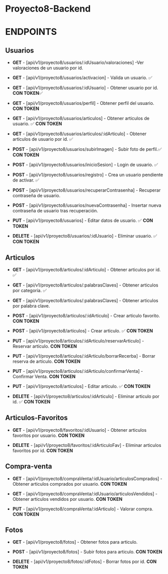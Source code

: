 # Proyecto8-Backend

# ENDPOINTS

## Usuarios

- **GET** - [api/v1/proyecto8/usuarios/:idUsuario/valoraciones] -Ver valoraciones de un usuario por id.

- **GET** - [api/v1/proyecto8/usuarios/activacion] - Valida un usuario. ✅

- **GET** - [api/v1/proyecto8/usuarios/:idUsuario] - Obtener usuario por id. **CON TOKEN**✅

- **GET** - [api/v1/proyecto8/usuarios/perfil] - Obtener perfil del usuario. **CON TOKEN**

- **GET** - [api/v1/proyecto8/usuarios/articulos] - Obtener articulos de usuario. ✅ **CON TOKEN**

- **GET** - [api/v1/proyecto8/usuarios/articulos/:idArticulo] - Obtener articulos de usuario por id. ✅

- **POST** - [api/v1/proyecto8/usuarios/subirImagen] - Subir foto de perfil.✅ **CON TOKEN**

- **POST** - [api/v1/proyecto8/usuarios/inicioSesion] - Login de usuario. ✅

- **POST** - [api/v1/proyecto8/usuarios/registro] - Crea un usuario pendiente de activar. ✅

- **POST** - [api/v1/proyecto8/usuarios/recuperarContrasenha] - Recuperar contraseña de usuario.

- **POST** - [api/v1/proyecto8/usuarios/nuevaContrasenha] - Insertar nueva contraseña de usuario tras recuperación.

- **PUT** - [api/v1/proyecto8/usuarios] - Editar datos de usuario. ✅ **CON TOKEN**

- **DELETE** - [api/v1/proyecto8/usuarios/:idUsuario] - Eliminar usuario. ✅ **CON TOKEN**

## Articulos

- **GET** - [api/v1/proyecto8/articulos/:idArticulo] - Obtener articulos por id. ✅

- **GET** - [api/v1/proyecto8/articulos/:palabrasClaves] - Obtener articulos por categoria. ✅

- **GET** - [api/v1/proyecto8/articulos/:palabrasClaves] - Obtener articulos por palabra clave.

- **POST** - [api/v1/proyecto8/articulos/:idArticulo] - Crear articulo favorito. **CON TOKEN**

- **POST** - [api/v1/proyecto8/articulos] - Crear articulo. ✅ **CON TOKEN**

- **PUT** - [api/v1/proyecto8/articulos/:idArticulo/reservarArticulo] - Reservar artículo. **CON TOKEN**

- **PUT** - [api/v1/proyecto8/articulos/:idArticulo/borrarRecerba] - Borrar reserva de artículo. **CON TOKEN**

- **PUT** - [api/v1/proyecto8/articulos/:idArticulo/confirmarVenta] - Confirmar Venta. **CON TOKEN**

- **PUT** - [api/v1/proyecto8/articulos] - Editar articulo. ✅ **CON TOKEN**

- **DELETE** - [api/v1/proyecto8/articulos/:idArticulo] - Eliminar articulo por id. ✅ **CON TOKEN**

## Articulos-Favoritos

- **GET** - [api/v1/proyecto8/favoritos/:idUsuario] - Obtener articulos favoritos por usuario. **CON TOKEN**

- **DELETE** - [api/v1/proyecto8/favoritos/:idArticuloFav] - Eliminar articulos favoritos por id. **CON TOKEN**

## Compra-venta

- **GET** - [api/v1/proyecto8/compraVenta/:idUsuario/articulosComprados] - Obtener articulos comprados por usuario. **CON TOKEN**

- **GET** - [api/v1/proyecto8/compraVenta/:idUsuario/articulosVendidos] - Obtener articulos vendidos por usuario. **CON TOKEN**

- **PUT** - [api/v1/proyecto8/compraVenta/:idArticulo] - Valorar compra. **CON TOKEN**

## Fotos

- **GET** - [api/v1/proyecto8/fotos] - Obtener fotos para articulo.

- **POST** - [api/v1/proyecto8/fotos] - Subir fotos para articulo. **CON TOKEN**

- **DELETE** - [api/v1/proyecto8/fotos/:idFotos] - Borrar fotos por id. **CON TOKEN**

<!-- --api/v1/proyecto8/usuario/chat -- SALA DE CHAT GENERAL. VER COMO SE HACE
